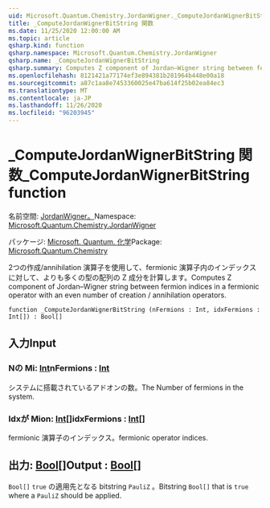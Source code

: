 ```yaml
---
uid: Microsoft.Quantum.Chemistry.JordanWigner._ComputeJordanWignerBitString
title: _ComputeJordanWignerBitString 関数
ms.date: 11/25/2020 12:00:00 AM
ms.topic: article
qsharp.kind: function
qsharp.namespace: Microsoft.Quantum.Chemistry.JordanWigner
qsharp.name: _ComputeJordanWignerBitString
qsharp.summary: Computes Z component of Jordan–Wigner string between fermion indices in a fermionic operator with an even number of creation / annihilation operators.
ms.openlocfilehash: 8121421a77174ef3e894381b281964b448e00a18
ms.sourcegitcommit: a87c1aa8e7453360025e47ba614f25b02ea84ec3
ms.translationtype: MT
ms.contentlocale: ja-JP
ms.lasthandoff: 11/26/2020
ms.locfileid: "96203945"
---
```

# <a name="_computejordanwignerbitstring-function"></a><span data-ttu-id="6ab7d-102">_ComputeJordanWignerBitString 関数</span><span class="sxs-lookup"><span data-stu-id="6ab7d-102">_ComputeJordanWignerBitString function</span></span>

<span data-ttu-id="6ab7d-103">名前空間: [JordanWigner。](xref:Microsoft.Quantum.Chemistry.JordanWigner)</span><span class="sxs-lookup"><span data-stu-id="6ab7d-103">Namespace: [Microsoft.Quantum.Chemistry.JordanWigner](xref:Microsoft.Quantum.Chemistry.JordanWigner)</span></span>

<span data-ttu-id="6ab7d-104">パッケージ: [Microsoft. Quantum. 化学](https://nuget.org/packages/Microsoft.Quantum.Chemistry)</span><span class="sxs-lookup"><span data-stu-id="6ab7d-104">Package: [Microsoft.Quantum.Chemistry](https://nuget.org/packages/Microsoft.Quantum.Chemistry)</span></span>


<span data-ttu-id="6ab7d-105">2つの作成/annihilation 演算子を使用して、fermionic 演算子内のインデックスに対して、よりも多くの型の配列の Z 成分を計算します。</span><span class="sxs-lookup"><span data-stu-id="6ab7d-105">Computes Z component of Jordan–Wigner string between fermion indices in a fermionic operator with an even number of creation / annihilation operators.</span></span>

```qsharp
function _ComputeJordanWignerBitString (nFermions : Int, idxFermions : Int[]) : Bool[]
```


## <a name="input"></a><span data-ttu-id="6ab7d-106">入力</span><span class="sxs-lookup"><span data-stu-id="6ab7d-106">Input</span></span>

### <a name="nfermions--int"></a><span data-ttu-id="6ab7d-107">Nの Mi: [Int](xref:microsoft.quantum.lang-ref.int)</span><span class="sxs-lookup"><span data-stu-id="6ab7d-107">nFermions : [Int](xref:microsoft.quantum.lang-ref.int)</span></span>

<span data-ttu-id="6ab7d-108">システムに搭載されているアドオンの数。</span><span class="sxs-lookup"><span data-stu-id="6ab7d-108">The Number of fermions in the system.</span></span>


### <a name="idxfermions--int"></a><span data-ttu-id="6ab7d-109">Idxが Mion: [Int](xref:microsoft.quantum.lang-ref.int)[]</span><span class="sxs-lookup"><span data-stu-id="6ab7d-109">idxFermions : [Int](xref:microsoft.quantum.lang-ref.int)[]</span></span>

<span data-ttu-id="6ab7d-110">fermionic 演算子のインデックス。</span><span class="sxs-lookup"><span data-stu-id="6ab7d-110">fermionic operator indices.</span></span>



## <a name="output--bool"></a><span data-ttu-id="6ab7d-111">出力: [Bool](xref:microsoft.quantum.lang-ref.bool)[]</span><span class="sxs-lookup"><span data-stu-id="6ab7d-111">Output : [Bool](xref:microsoft.quantum.lang-ref.bool)[]</span></span>

<span data-ttu-id="6ab7d-112">`Bool[]` `true` の適用先となる bitstring `PauliZ` 。</span><span class="sxs-lookup"><span data-stu-id="6ab7d-112">Bitstring `Bool[]` that is `true` where a `PauliZ` should be applied.</span></span>